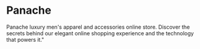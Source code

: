 # Panache
Panache luxury men's apparel and accessories online store. Discover the secrets behind our elegant online shopping experience and the technology that powers it."
